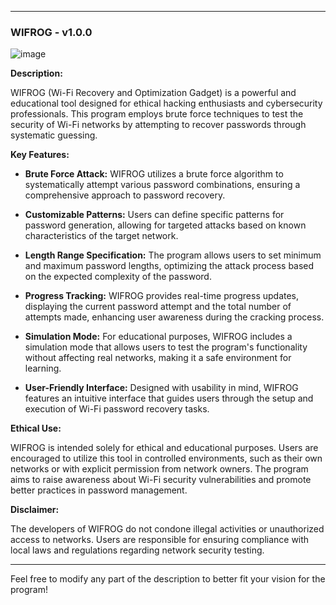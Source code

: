 
---

### WIFROG - v1.0.0

![image](https://github.com/user-attachments/assets/51779ff2-3bf5-486d-94cd-98a13e52e984)


**Description:**

WIFROG (Wi-Fi Recovery and Optimization Gadget) is a powerful and educational tool designed for ethical hacking enthusiasts and cybersecurity professionals. This program employs brute force techniques to test the security of Wi-Fi networks by attempting to recover passwords through systematic guessing. 

**Key Features:**

- **Brute Force Attack:** WIFROG utilizes a brute force algorithm to systematically attempt various password combinations, ensuring a comprehensive approach to password recovery.
  
- **Customizable Patterns:** Users can define specific patterns for password generation, allowing for targeted attacks based on known characteristics of the target network.

- **Length Range Specification:** The program allows users to set minimum and maximum password lengths, optimizing the attack process based on the expected complexity of the password.

- **Progress Tracking:** WIFROG provides real-time progress updates, displaying the current password attempt and the total number of attempts made, enhancing user awareness during the cracking process.

- **Simulation Mode:** For educational purposes, WIFROG includes a simulation mode that allows users to test the program's functionality without affecting real networks, making it a safe environment for learning.

- **User-Friendly Interface:** Designed with usability in mind, WIFROG features an intuitive interface that guides users through the setup and execution of Wi-Fi password recovery tasks.

**Ethical Use:**

WIFROG is intended solely for ethical and educational purposes. Users are encouraged to utilize this tool in controlled environments, such as their own networks or with explicit permission from network owners. The program aims to raise awareness about Wi-Fi security vulnerabilities and promote better practices in password management.

**Disclaimer:**

The developers of WIFROG do not condone illegal activities or unauthorized access to networks. Users are responsible for ensuring compliance with local laws and regulations regarding network security testing.

---

Feel free to modify any part of the description to better fit your vision for the program!
